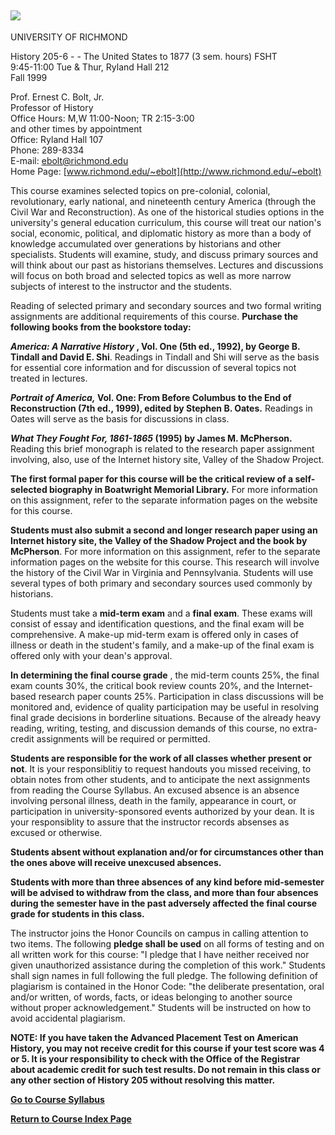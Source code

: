  ![](../images/UR_logo_tiny.gif)  
---  
  
UNIVERSITY OF RICHMOND  

History 205-6 \- - The United States to 1877 (3 sem. hours) FSHT  
9:45-11:00 Tue & Thur, Ryland Hall 212  
Fall 1999



Prof. Ernest C. Bolt, Jr.  
Professor of History  
Office Hours: M,W 11:00-Noon; TR 2:15-3:00  
and other times by appointment  
Office: Ryland Hall 107  
Phone: 289-8334  
E-mail: [ebolt@richmond.edu](mailto:ebolt@richmond.edu)  
Home Page: [www.richmond.edu/~ebolt](http://www.richmond.edu/~ebolt)

This course examines selected topics on pre-colonial, colonial, revolutionary,
early national, and nineteenth century America (through the Civil War and
Reconstruction). As one of the historical studies options in the university's
general education curriculum, this course will treat our nation's social,
economic, political, and diplomatic history as more than a body of knowledge
accumulated over generations by historians and other specialists. Students
will examine, study, and discuss primary sources and will think about our past
as historians themselves. Lectures and discussions will focus on both broad
and selected topics as well as more narrow subjects of interest to the
instructor and the students.

Reading of selected primary and secondary sources and two formal writing
assignments are additional requirements of this course. **Purchase the
following books from the bookstore today:**

**_America: A Narrative History_ , Vol. One (5th ed., 1992), by George B.
Tindall and David E. Shi**. Readings in Tindall and Shi will serve as the
basis for essential core information and for discussion of several topics not
treated in lectures.

**_Portrait of America,_ Vol. One: From Before Columbus to the End of
Reconstruction (7th ed., 1999), edited by Stephen B. Oates.** Readings in
Oates will serve as the basis for discussions in class.

**_What They Fought For, 1861-1865_ (1995) by James M. McPherson.** Reading
this brief monograph is related to the research paper assignment involving,
also, use of the Internet history site, Valley of the Shadow Project.



**The first formal paper for this course will be the critical review of a
self-selected biography in Boatwright Memorial Library.** For more information
on this assignment, refer to the separate information pages on the website for
this course.

**Students must also submit a second and longer research paper using an
Internet history site, the Valley of the Shadow Project and the book by
McPherson**. For more information on this assignment, refer to the separate
information pages on the website for this course. This research will involve
the history of the Civil War in Virginia and Pennsylvania. Students will use
several types of both primary and secondary sources used commonly by
historians.

Students must take a **mid-term exam** and a **final exam**. These exams will
consist of essay and identification questions, and the final exam will be
comprehensive. A make-up mid-term exam is offered only in cases of illness or
death in the student's family, and a make-up of the final exam is offered only
with your dean's approval.

**In determining the final course grade** , the mid-term counts 25%, the final
exam counts 30%, the critical book review counts 20%, and the Internet-based
research paper counts 25%. Participation in class discussions will be
monitored and, evidence of quality participation may be useful in resolving
final grade decisions in borderline situations. Because of the already heavy
reading, writing, testing, and discussion demands of this course, no extra-
credit assignments will be required or permitted.

**Students are responsible for the work of all classes whether present or
not**. It is your responsiblitiy to request handouts you missed receiving, to
obtain notes from other students, and to anticipate the next assignments from
reading the Course Syllabus. An excused absence is an absence involving
personal illness, death in the family, appearance in court, or participation
in university-sponsored events authorized by your dean. It is your
responsiblity to assure that the instructor records absenses as excused or
otherwise.

**Students absent without explanation and/or for circumstances other than the
ones above will receive unexcused absences.**

**Students with more than three absences of any kind before mid-semester will
be advised to withdraw from the class, and more than four absences during the
semester have in the past adversely affected the final course grade for
students in this class.**

The instructor joins the Honor Councils on campus in calling attention to two
items. The following **pledge shall be used** on all forms of testing and on
all written work for this course:  "I pledge that I have neither received nor
given unauthorized assistance during the completion of this work." Students
shall sign names in full following the full pledge. The following definition
of plagiarism is contained in the Honor Code: "the deliberate presentation,
oral and/or written, of words, facts, or ideas belonging to another source
without proper acknowledgement." Students will be instructed on how to avoid
accidental plagiarism.

**NOTE: If you have taken the Advanced Placement Test on American History, you
may not receive credit for this course if your test score was 4 or 5. It is
your responsibility to check with the Office of the Registrar about academic
credit for such test results. Do not remain in this class or any other section
of History 205 without resolving this matter.**



[**Go to Course Syllabus**](CourseSyllabus.html)

[**Return to Course Index Page**](Index.html)  

